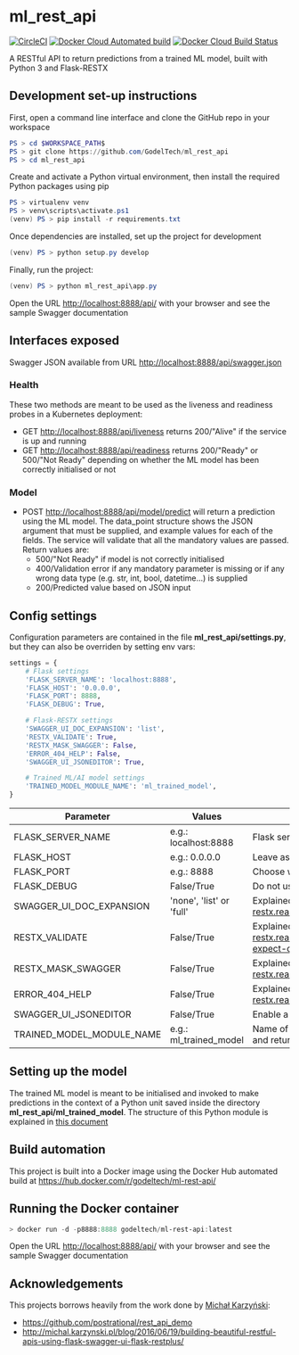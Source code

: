 # ml_rest_api

[![CircleCI](https://img.shields.io/circleci/build/github/GodelTech/ml_rest_api/master?logo=CircleCI&label=CircleCI%20build)](https://circleci.com/gh/GodelTech/ml_rest_api)
[![Docker Cloud Automated build](https://img.shields.io/docker/cloud/automated/godeltech/ml-rest-api?logo=Docker)](https://hub.docker.com/r/godeltech/ml-rest-api/builds)
[![Docker Cloud Build Status](https://img.shields.io/docker/cloud/build/godeltech/ml-rest-api?logo=Docker)](https://hub.docker.com/r/godeltech/ml-rest-api/builds)

A RESTful API to return predictions from a trained ML model, built with Python 3 and Flask-RESTX

## Development set-up instructions

First, open a command line interface and clone the GitHub repo in your workspace

```Powershell
PS > cd $WORKSPACE_PATH$
PS > git clone https://github.com/GodelTech/ml_rest_api
PS > cd ml_rest_api
```

Create and activate a Python virtual environment, then install the required Python packages using pip

```Powershell
PS > virtualenv venv
PS > venv\scripts\activate.ps1
(venv) PS > pip install -r requirements.txt
```

Once dependencies are installed, set up the project for development

```Powershell
(venv) PS > python setup.py develop
```

Finally, run the project:

```Powershell
(venv) PS > python ml_rest_api\app.py
```

Open the URL <http://localhost:8888/api/> with your browser and see the sample Swagger documentation

## Interfaces exposed

Swagger JSON available from URL <http://localhost:8888/api/swagger.json>

### Health

These two methods are meant to be used as the liveness and readiness probes in a Kubernetes deployment:

* GET <http://localhost:8888/api/liveness> returns 200/"Alive" if the service is up and running
* GET <http://localhost:8888/api/readiness> returns 200/"Ready" or 500/"Not Ready" depending on whether the ML model has been correctly initialised or not

### Model

* POST <http://localhost:8888/api/model/predict> will return a prediction using the ML model. The data_point structure shows the JSON argument that must be supplied, and example values for each of the fields. The service will validate that all the mandatory values are passed. Return values are:
  * 500/"Not Ready" if model is not correctly initialised
  * 400/Validation error if any mandatory parameter is missing or if any wrong data type (e.g. str, int, bool, datetime...) is supplied
  * 200/Predicted value based on JSON input

## Config settings

Configuration parameters are contained in the file **ml_rest_api/settings.py**, but they can also be overriden by setting env vars:

```python
settings = {
    # Flask settings
    'FLASK_SERVER_NAME': 'localhost:8888',
    'FLASK_HOST': '0.0.0.0',
    'FLASK_PORT': 8888,
    'FLASK_DEBUG': True,

    # Flask-RESTX settings
    'SWAGGER_UI_DOC_EXPANSION': 'list',
    'RESTX_VALIDATE': True,
    'RESTX_MASK_SWAGGER': False,
    'ERROR_404_HELP': False,
    'SWAGGER_UI_JSONEDITOR': True,

    # Trained ML/AI model settings
    'TRAINED_MODEL_MODULE_NAME': 'ml_trained_model',
}
```

| Parameter | Values | Details |
| --- | --- | --- |
| FLASK_SERVER_NAME | e.g.: localhost:8888 | Flask server name |
| FLASK_HOST | e.g.: 0.0.0.0 | Leave as 0.0.0.0 to avoid virtual host filtering |
| FLASK_PORT | e.g.: 8888 | Choose whatever suits you, go crazy |
| FLASK_DEBUG | False/True | Do not use debug mode in production |
| SWAGGER_UI_DOC_EXPANSION | 'none', 'list' or 'full' | Explained here: <https://flask-restx.readthedocs.io/en/stable/swagger.html#customization> |
| RESTX_VALIDATE | False/True | Explained here: <https://flask-restx.readthedocs.io/en/stable/swagger.html#the-api-expect-decorator> |
| RESTX_MASK_SWAGGER | False/True | Explained here: <https://flask-restx.readthedocs.io/en/stable/mask.html#usage> |
| ERROR_404_HELP | False/True | Explained here: <https://flask-restx.readthedocs.io/en/stable/quickstart.html#endpoints> |
| SWAGGER_UI_JSONEDITOR | False/True | Enable a JSON editor in the Swagger interface |
| TRAINED_MODEL_MODULE_NAME | e.g.: ml_trained_model | Name of the Python module that initialises the ML model and returns predictions (see [section below](#setting-up-the-model)) |

## Setting up the model

The trained ML model is meant to be initialised and invoked to make predictions in the context of a Python unit saved inside the directory **ml_rest_api/ml_trained_model**. The structure of this Python module is explained in [this document](ml_rest_api/ml_trained_model/module_structure.md)

## Build automation

This project is built into a Docker image using the Docker Hub automated build at <https://hub.docker.com/r/godeltech/ml-rest-api/>

## Running the Docker container

```Powershell
> docker run -d -p8888:8888 godeltech/ml-rest-api:latest
```

Open the URL <http://localhost:8888/api/> with your browser and see the sample Swagger documentation

## Acknowledgements

This projects borrows heavily from the work done by [Michał Karzyński](https://twitter.com/postrational):

* <https://github.com/postrational/rest_api_demo>
* <http://michal.karzynski.pl/blog/2016/06/19/building-beautiful-restful-apis-using-flask-swagger-ui-flask-restplus/>

